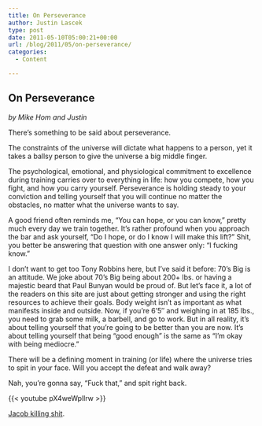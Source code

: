 ```yaml
---
title: On Perseverance
author: Justin Lascek
type: post
date: 2011-05-10T05:00:21+00:00
url: /blog/2011/05/on-perseverance/
categories:
  - Content

---
```

## On Perseverance

_by Mike Hom and Justin_
  

  
There&#8217;s something to be said about perseverance.
  

  
The constraints of the universe will dictate what happens to a person, yet it takes a ballsy person to give the universe a big middle finger.
  

  
The psychological, emotional, and physiological commitment to excellence during training carries over to everything in life: how you compete, how you fight, and how you carry yourself. Perseverance is holding steady to your conviction and telling yourself that you will continue no matter the obstacles, no matter what the universe wants to say.
  

  
A good friend often reminds me, &#8220;You can hope, or you can know,&#8221; pretty much every day we train together. It&#8217;s rather profound when you approach the bar and ask yourself, &#8220;Do I hope, or do I know I will make this lift?&#8221; Shit, you better be answering that question with one answer only: &#8220;I fucking know.&#8221;
  

  
I don&#8217;t want to get too Tony Robbins here, but I&#8217;ve said it before: 70&#8217;s Big is an attitude. We joke about 70&#8217;s Big being about 200+ lbs. or having a majestic beard that Paul Bunyan would be proud of. But let&#8217;s face it, a lot of the readers on this site are just about getting stronger and using the right resources to achieve their goals. Body weight isn&#8217;t as important as what manifests inside and outside. Now, if you&#8217;re 6&#8217;5&#8243; and weighing in at 185 lbs., you need to grab some milk, a barbell, and go to work. But in all reality, it&#8217;s about telling yourself that you&#8217;re going to be better than you are now. It&#8217;s about telling yourself that being &#8220;good enough&#8221; is the same as &#8220;I&#8217;m okay with being mediocre.&#8221;
  

  
There will be a defining moment in training (or life) where the universe tries to spit in your face. Will you accept the defeat and walk away?
  

  
Nah, you&#8217;re gonna say, &#8220;Fuck that,&#8221; and spit right back.
  

  
{{< youtube pX4weWpllrw >}}
  
[Jacob killing shit][1].

 [1]: http://youtu.be/pX4weWpllrw
